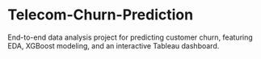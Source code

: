 # Telecom-Churn-Prediction
 End-to-end data analysis project for predicting customer churn, featuring EDA, XGBoost modeling,   and an interactive Tableau dashboard.
